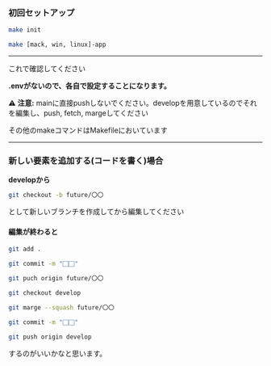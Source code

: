### 初回セットアップ

```sh
make init
```

```sh
make [mack, win, linux]-app
```

---

これで確認してください

**.envがないので、各自で設定することになります。**


⚠️ **注意:** mainに直接pushしないでください。developを用意しているのでそれを編集し、push, fetch, margeしてください


その他のmakeコマンドはMakefileにおいています

----

### 新しい要素を追加する(コードを書く)場合

**developから**

```sh
git checkout -b future/〇〇
```

として新しいブランチを作成してから編集してください

#### 編集が終わると

```sh
git add .
```

```sh
git commit -m "⬜︎⬜︎"
```

```sh
git puch origin future/〇〇
```

```sh
git checkout develop
```

```sh
git marge --squash future/〇〇
```

```sh
git commit -m "⬜︎⬜︎"
```

```sh
git push origin develop
```

するのがいいかなと思います。